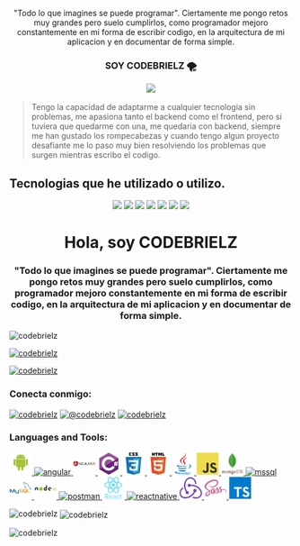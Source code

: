 <p align="center"> "Todo lo que imagines se puede programar". Ciertamente me pongo retos muy grandes pero suelo cumplirlos, como programador mejoro constantemente en mi forma de escribir codigo, en la arquitectura de mi aplicacion y en documentar de forma simple.</p>
<h3 align="center">SOY CODEBRIELZ 🌪</h3>
<div align="center"><img src="https://avatars.githubusercontent.com/u/82175314?v=4"/></div>


> Tengo la capacidad de adaptarme a cualquier tecnologia sin problemas, me apasiona tanto el backend como el frontend, pero si tuviera que quedarme con una, me quedaria con backend, siempre me han gustado los rompecabezas y cuando tengo algun proyecto desafiante me lo paso muy bien resolviendo los problemas que surgen mientras escribo el codigo.  

## Tecnologias que he utilizado o utilizo.
<div align="center">
  <img src="https://programacion.net/files/article/20160727120738_javascript.png" width="200px"></img>
  <img src="https://s3-us-west-2.amazonaws.com/devcodepro/media/tutorials/instalacion-de-nodejs-en-ubuntu-t1.jpg" width="200px" ></img>
  <img src="https://sigdeletras.com/images/blog/202004_react_leaflet/react.png" width="200px" ></img>
  <img src="https://s3-eu-west-1.amazonaws.com/xavitristancho/react-native.png" width="200px" ></img>
  <img src="https://noviello.it/content/images/2020/09/angular.jpg" width="200px" ></img>
  <img src="https://i.blogs.es/53044d/java/1366_521.jpg" width="200px" ></img>
  <img src="https://geekstorming.files.wordpress.com/2019/12/7e49c-1mfohvi5b1xzkytxiaky7pq.png" width="200px" ></img>
</div>

<h1 align="center">Hola, soy CODEBRIELZ</h1>
<h3 align="center">"Todo lo que imagines se puede programar". Ciertamente me pongo retos muy grandes pero suelo cumplirlos, como programador mejoro constantemente en mi forma de escribir codigo, en la arquitectura de mi aplicacion y en documentar de forma simple.</h3>

<p align="left"> <img src="https://komarev.com/ghpvc/?username=codebrielz&label=Profile%20views&color=0e75b6&style=flat" alt="codebrielz" /> </p>

<p align="left"> <a href="https://github.com/ryo-ma/github-profile-trophy"><img src="https://github-profile-trophy.vercel.app/?username=codebrielz" alt="codebrielz" /></a> </p>

<p align="left"> <a href="https://twitter.com/BrielzCode" target="blank"><img src="https://img.shields.io/twitter/follow/codebrielz?logo=twitter&style=for-the-badge" alt="codebrielz" /></a> </p>

<h3 align="left">Conecta conmigo:</h3>
<p align="left">
<a href="https://twitter.com/BrielzCode" target="blank"><img align="center" src="https://raw.githubusercontent.com/rahuldkjain/github-profile-readme-generator/master/src/images/icons/Social/twitter.svg" alt="codebrielz" height="30" width="40" /></a>
<a href="https://www.instagram.com/codebrielz/?hl=es" target="blank"><img align="center" src="https://raw.githubusercontent.com/rahuldkjain/github-profile-readme-generator/master/src/images/icons/Social/instagram.svg" alt="@codebrielz" height="30" width="40" /></a>
<a href="https://www.youtube.com/channel/UCmve3z-XevQhpOVBoQ0_Fyw" target="blank"><img align="center" src="https://raw.githubusercontent.com/rahuldkjain/github-profile-readme-generator/master/src/images/icons/Social/youtube.svg" alt="codebrielz" height="30" width="40" /></a>
</p>

<h3 align="left">Languages and Tools:</h3>
<p align="left"> <a href="https://developer.android.com" target="_blank" rel="noreferrer"> <img src="https://raw.githubusercontent.com/devicons/devicon/master/icons/android/android-original-wordmark.svg" alt="android" width="40" height="40"/> </a> <a href="https://angular.io" target="_blank" rel="noreferrer"> <img src="https://angular.io/assets/images/logos/angular/angular.svg" alt="angular" width="40" height="40"/> </a> <a href="https://angular.io" target="_blank" rel="noreferrer"> <img src="https://raw.githubusercontent.com/devicons/devicon/master/icons/angularjs/angularjs-original-wordmark.svg" alt="angularjs" width="40" height="40"/> </a> <a href="https://www.w3schools.com/cs/" target="_blank" rel="noreferrer"> <img src="https://raw.githubusercontent.com/devicons/devicon/master/icons/csharp/csharp-original.svg" alt="csharp" width="40" height="40"/> </a> <a href="https://www.w3schools.com/css/" target="_blank" rel="noreferrer"> <img src="https://raw.githubusercontent.com/devicons/devicon/master/icons/css3/css3-original-wordmark.svg" alt="css3" width="40" height="40"/> </a> <a href="https://www.w3.org/html/" target="_blank" rel="noreferrer"> <img src="https://raw.githubusercontent.com/devicons/devicon/master/icons/html5/html5-original-wordmark.svg" alt="html5" width="40" height="40"/> </a> <a href="https://www.java.com" target="_blank" rel="noreferrer"> <img src="https://raw.githubusercontent.com/devicons/devicon/master/icons/java/java-original.svg" alt="java" width="40" height="40"/> </a> <a href="https://developer.mozilla.org/en-US/docs/Web/JavaScript" target="_blank" rel="noreferrer"> <img src="https://raw.githubusercontent.com/devicons/devicon/master/icons/javascript/javascript-original.svg" alt="javascript" width="40" height="40"/> </a> <a href="https://www.mongodb.com/" target="_blank" rel="noreferrer"> <img src="https://raw.githubusercontent.com/devicons/devicon/master/icons/mongodb/mongodb-original-wordmark.svg" alt="mongodb" width="40" height="40"/> </a> <a href="https://www.microsoft.com/en-us/sql-server" target="_blank" rel="noreferrer"> <img src="https://www.svgrepo.com/show/303229/microsoft-sql-server-logo.svg" alt="mssql" width="40" height="40"/> </a> <a href="https://www.mysql.com/" target="_blank" rel="noreferrer"> <img src="https://raw.githubusercontent.com/devicons/devicon/master/icons/mysql/mysql-original-wordmark.svg" alt="mysql" width="40" height="40"/> </a> <a href="https://nodejs.org" target="_blank" rel="noreferrer"> <img src="https://raw.githubusercontent.com/devicons/devicon/master/icons/nodejs/nodejs-original-wordmark.svg" alt="nodejs" width="40" height="40"/> </a> <a href="https://postman.com" target="_blank" rel="noreferrer"> <img src="https://www.vectorlogo.zone/logos/getpostman/getpostman-icon.svg" alt="postman" width="40" height="40"/> </a> <a href="https://reactjs.org/" target="_blank" rel="noreferrer"> <img src="https://raw.githubusercontent.com/devicons/devicon/master/icons/react/react-original-wordmark.svg" alt="react" width="40" height="40"/> </a> <a href="https://reactnative.dev/" target="_blank" rel="noreferrer"> <img src="https://reactnative.dev/img/header_logo.svg" alt="reactnative" width="40" height="40"/> </a> <a href="https://redux.js.org" target="_blank" rel="noreferrer"> <img src="https://raw.githubusercontent.com/devicons/devicon/master/icons/redux/redux-original.svg" alt="redux" width="40" height="40"/> </a> <a href="https://sass-lang.com" target="_blank" rel="noreferrer"> <img src="https://raw.githubusercontent.com/devicons/devicon/master/icons/sass/sass-original.svg" alt="sass" width="40" height="40"/> </a> <a href="https://www.typescriptlang.org/" target="_blank" rel="noreferrer"> <img src="https://raw.githubusercontent.com/devicons/devicon/master/icons/typescript/typescript-original.svg" alt="typescript" width="40" height="40"/> </a> </p>

<p><img align="left" src="https://github-readme-stats.vercel.app/api/top-langs?username=codebrielz&show_icons=true&locale=en&layout=compact" alt="codebrielz" /></p>

<p>&nbsp;<img align="center" src="https://github-readme-stats.vercel.app/api?username=codebrielz&show_icons=true&locale=en" alt="codebrielz" /></p>

<p><img align="center" src="https://github-readme-streak-stats.herokuapp.com/?user=codebrielz&" alt="codebrielz" /></p>
